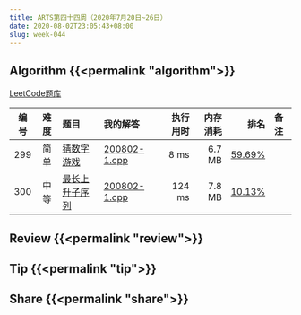```yaml
---
title: ARTS第四十四周（2020年7月20日~26日）
date: 2020-08-02T23:05:43+08:00
slug: week-044
---
```


## Algorithm {{<permalink "algorithm">}}

[LeetCode题库](https://leetcode-cn.com/problemset/all/)

| 编号 | 难度 | 题目 | 我的解答 | 执行用时 | 内存消耗 | 排名 | 备注 |
|:----:|:----:|:-----|:---------|---------:|---------:|-----:|:-----|
| 299 | 简单 | [猜数字游戏](https://leetcode-cn.com/problems/bulls-and-cows/) | [200802-1.cpp](https://github.com/yanlinlin82/leetcode/blob/master/00299_bulls-and-cows/200802-1.cpp) | 8 ms | 6.7 MB | [59.69%](https://leetcode-cn.com/submissions/detail/94010758/) |  |
| 300 | 中等 | [最长上升子序列](https://leetcode-cn.com/problems/longest-increasing-subsequence/) | [200802-1.cpp](https://github.com/yanlinlin82/leetcode/blob/master/00300_longest-increasing-subsequence/200802-1.cpp) | 124 ms | 7.8 MB | [10.13%](https://leetcode-cn.com/submissions/detail/94018631/) |  |

## Review {{<permalink "review">}}


## Tip {{<permalink "tip">}}


## Share {{<permalink "share">}}


